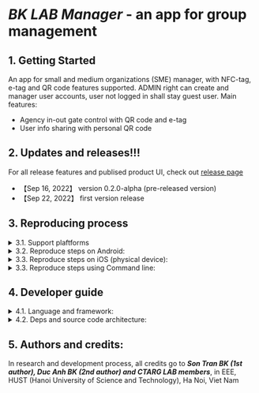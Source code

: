 # ***BK LAB Manager*** - an app for group management

## 1. Getting Started
An app for small and medium organizations (SME) manager, with NFC-tag, e-tag and QR code features supported. ADMIN right can create and manager user accounts, user not logged in shall stay guest user. Main features:
- Agency in-out gate control with QR code and e-tag
- User info sharing with personal QR code
## 2. Updates and releases!!!
For all release features and publised product UI, check out [release page](https://github.com/SontranBK/nfc_mobile_app/releases)
* 【Sep 16, 2022】 version 0.2.0-alpha (pre-released version)
* 【Sep 22, 2022】 first version release
## 3. Reproducing process
<details>
<summary> 3.1. Support plaftforms</summary>

- We support iOS, Android, Windows mobile, tablet platform
- Tested on iphone XS Max, Redmi 9A and other iOS, Android devices.
</details>

<details>
<summary> 3.2. Reproduce steps on Android:</summary>

- Reproduce steps on physical devices: 
    1. Enable Developer Options on Android device setting (USB debug, install via USB). 
    2. Install Android Studio and plug your device into your computer.
    3. Open Android Studio and run app with Android Studio.
    4. If error return, run with following commands: flutter run --no-sound-null-safety
- Reproduce steps on virtual devices:
    1. Install Android Studio, create a virtual device on Android Studio
    2. Run app with Android Studio on virtual device
</details>

<details>
<summary> 3.3. Reproduce steps on iOS (physical device):</summary>

1. MacOS required, install XCode on MacOS device, connect your device to MacOS
2. In Terminal, navigate to this folder, type in:
```shell
open ios/Runner.xcworkspace
```
3. In XCode, "Product" -> "Build for" -> "Profiling"
4. In XCode, "Product" -> "Perform Actions" -> "Profile Without Building"
5. In iOS device, open Setting, "Trust this developer"
</details>

<details>
<summary>  3.3. Reproduce steps using Command line:</summary>

- You can also build apk and install app without using Android Studio, by using Terminal Command Line. 
- Command line for build Android apk:
```shell
flutter build apk --release --no-sound-null-safety
```
- Command line for build iOS:
```shell
flutter build ios --no-sound-null-safety                          
```
- Command line for run app on Android, iOS:
```shell
flutter run --no-sound-null-safety
```
</details>

## 4. Developer guide
<details>
<summary> 4.1. Language and framework:</summary>

- This product is written in Dart language, Flutter framework

- A few resources to get you started if this is your first Flutter project:
    - [Lab: Write your first Flutter app](https://docs.flutter.dev/get-started/codelab)
    - [Cookbook: Useful Flutter samples](https://docs.flutter.dev/cookbook)


- For help getting started with Flutter development, view the
[online documentation](https://docs.flutter.dev/), which offers tutorials,
samples, guidance on mobile development, and a full API reference.
</details>

<details>
<summary> 4.2. Deps and source code architecture:</summary>

- Check out deps used in [pubspec file](pubspec.yaml)
</details>

## 5. Authors and credits:
In research and development process, all credits go to ***Son Tran BK (1st author), Duc Anh BK (2nd author) and CTARG LAB members***, in EEE, HUST (Hanoi University of Science and Technology), Ha Noi, Viet Nam

